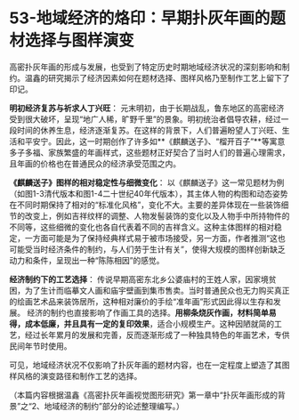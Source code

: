 # 53-地域经济的烙印：早期扑灰年画的题材选择与图样演变

高密扑灰年画的形成与发展，也受到了特定历史时期地域经济状况的深刻影响和制约。温鑫的研究揭示了经济因素如何在题材选择、图样风格乃至制作工艺上留下了印记。

**明初经济复苏与祈求人丁兴旺**：
元末明初，由于长期战乱，鲁东地区的高密经济受到很大破坏，呈现“地广人稀，旷野千里”的景象。明初统治者倡导农耕，经过一段时间的休养生息，经济逐渐复苏。在这样的背景下，人们普遍盼望人丁兴旺、生活和平安宁。因此，这一时期创作了许多如**《麒麟送子》、“榴开百子”**等寓意多子多福、家族繁盛的年画样式，这些题材正好契合了当时人们的普遍心理需求，且年画的价格也在普通民众的经济承受范围之内。

**《麒麟送子》图样的相对稳定性与细微变化**：
以《麒麟送子》这一常见题材为例（如图1-3清代版本和图1-4二十世纪40年代版本），其主体人物的构图和动态姿势在不同时期保持了相对的“标准化风格”，变化不大。主要的差异体现在一些装饰细节的改变上，例如吉祥纹样的调整、人物发髻装饰的变化以及人物手中所持物件的不同等，这些细微的变化也各自代表着不同的吉祥含义。这种主体图样的相对稳定，一方面可能是为了保持经典样式易于被市场接受，另一方面，作者推测“这也可能受当时经济条件的制约，与人们劳于生计有关”，使得大规模的图样创新缺乏动力和条件，呈现出一种“陈陈相因”的感觉。

**经济制约下的工艺选择**：
传说早期高密东北乡公婆庙村的王姓人家，因家境贫困，为了生计而临摹文人画和庙宇壁画到集市售卖。当时普通民众也无力购买真正的绘画艺术品来装饰居所，这种相对廉价的手绘“准年画”形式因此得以生存和发展。
经济的制约也直接影响了作画工具的选择。**用柳条烧灰作画，材料简单易得，成本低廉，并且具有一定的复印效果**，适合小规模生产。这种因陋就简的工艺，经过长年累月的发展和完善，反而逐渐形成了一种独具特色的年画艺术，专供民间年节时使用。

可见，地域经济状况不仅影响了扑灰年画的题材内容，也在一定程度上塑造了其图样风格的演变路径和制作工艺的选择。

（本篇内容根据温鑫《高密扑灰年画视觉图形研究》第一章中“扑灰年画形成的背景”之“2、地域经济的制约”部分的论述整理编写。）
